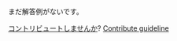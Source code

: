 
まだ解答例がないです。

[コントリビュートしませんか](https://github.com/BFEdev/BFE.dev-solutions/blob/main/quiz/promise-order-iii_ja.md)?  [Contribute guideline](https://github.com/BFEdev/BFE.dev-solutions#how-to-contribute)
